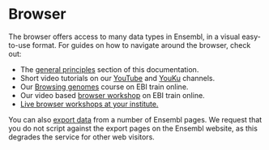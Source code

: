 # Browser

The browser offers access to many data types in Ensembl, in a visual easy-to-use format. For guides on how to navigate around the browser, check out:

* The [general principles](master/general_principles/general_principles.md) section of this documentation.
* Short video tutorials on our [YouTube](https://www.youtube.com/user/EnsemblHelpdesk/featured) and [YouKu](http://i.youku.com/i/UMzM1NjkzMTI0?spm=a2hzp.8244740.0.0) channels.
* Our [Browsing genomes](https://www.ebi.ac.uk/training/online/course/ensembl-browsing-chordate-genomes) course on EBI train online.
* Our video based [browser workshop](https://www.ebi.ac.uk/training/online/course/ensembl-browser-webinar-series-2016) on EBI train online.
* [Live browser workshops at your institute.](http://training.ensembl.org/hosting)

You can also [export data](general_principles/export_data.md) from a number of Ensembl pages. We request that you do not script against the export pages on the Ensembl website, as this degrades the service for other web visitors.

